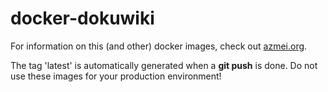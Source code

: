 # docker-dokuwiki

For information on this (and other) docker images, check out [azmei.org](https://www.azmei.org/doku/).

The tag 'latest' is automatically generated when a **git push** is done. Do not use these images for your production environment!
